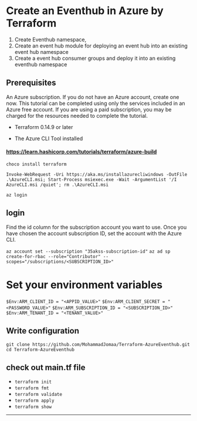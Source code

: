 # Create  an Eventhub in Azure by Terraform
1. Create Eventhub namespace,
2. Create an event hub module for deploying an event hub into an existing event hub namespace
3. Create a event hub consumer groups and deploy it into an existing eventhub namespace

## Prerequisites
An Azure subscription. If you do not have an Azure account, create one now. This tutorial can be completed using only the services included in an Azure free account.
If you are using a paid subscription, you may be charged for the resources needed to complete the tutorial.

- Terraform 0.14.9 or later

- The Azure CLI Tool installed

#### https://learn.hashicorp.com/tutorials/terraform/azure-build

`choco install terraform`

`Invoke-WebRequest -Uri https://aka.ms/installazurecliwindows -OutFile .\AzureCLI.msi; Start-Process msiexec.exe -Wait -ArgumentList '/I AzureCLI.msi /quiet'; rm .\AzureCLI.msi`


`az login`
## login 
Find the id column for the subscription account you want to use.
Once you have chosen the account
subscription ID, set the account with the Azure CLI.

`az account set --subscription "35akss-subscription-id"`
`az ad sp create-for-rbac --role="Contributor" --scopes="/subscriptions/<SUBSCRIPTION_ID>"`

# Set your environment variables

`$Env:ARM_CLIENT_ID = "<APPID_VALUE>"`
`$Env:ARM_CLIENT_SECRET = "<PASSWORD_VALUE>"`
`$Env:ARM_SUBSCRIPTION_ID = "<SUBSCRIPTION_ID>"`
`$Env:ARM_TENANT_ID = "<TENANT_VALUE>"`

## Write configuration

`git clone https://github.com/MohammadJomaa/Terraform-AzureEventhub.git`
`cd Terraform-AzureEventhub`

## check out main.tf file 

- `terraform init`
- `terraform fmt`
- `terraform validate`
- `terraform apply`
- `terraform show` 



-------------------------------------
